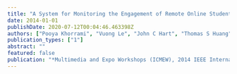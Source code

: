 ```yaml
---
title: "A System for Monitoring the Engagement of Remote Online Students Using Eye Gaze Estimation"
date: 2014-01-01
publishDate: 2020-07-12T00:04:46.463398Z
authors: ["Pooya Khorrami", "Vuong Le", "John C Hart", "Thomas S Huang"]
publication_types: ["1"]
abstract: ""
featured: false
publication: "*Multimedia and Expo Workshops (ICMEW), 2014 IEEE International Conference on*"
---
```


